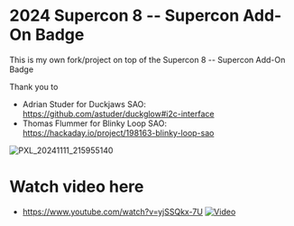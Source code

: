 # 2024 Supercon 8 -- Supercon Add-On Badge

This is my own fork/project on top of the Supercon 8 -- Supercon Add-On Badge

Thank you to
- Adrian Studer for Duckjaws SAO: https://github.com/astuder/duckglow#i2c-interface
- Thomas Flummer for Blinky Loop SAO: https://hackaday.io/project/198163-blinky-loop-sao

![PXL_20241111_215955140](https://github.com/user-attachments/assets/1c4182ea-1bcb-4721-986e-f64b0b3a4764)

# Watch video here
- https://www.youtube.com/watch?v=yjSSQkx-7U
[![Video](https://github.com/user-attachments/assets/df21f0dc-727d-4cea-bf07-78ac1ebd10b5)](https://www.youtube.com/watch?v=yjSSQkx-7U)

